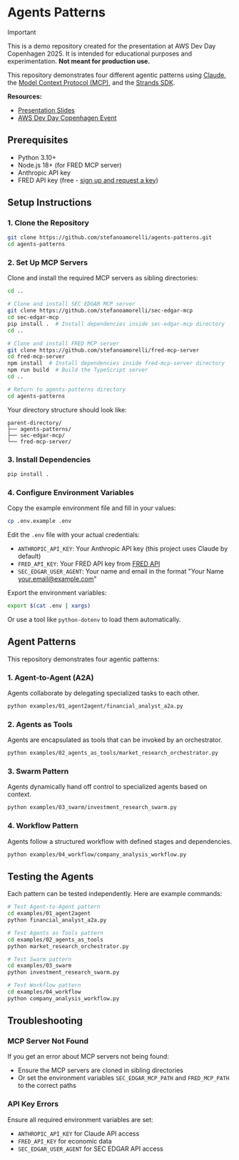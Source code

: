 # Agents Patterns

> [!IMPORTANT]
> This is a demo repository created for the presentation at AWS Dev Day Copenhagen 2025. It is intended for educational purposes and experimentation. **Not meant for production use.**

This repository demonstrates four different agentic patterns using [Claude](https://www.anthropic.com/claude), the [Model Context Protocol (MCP)](https://modelcontextprotocol.io/), and the [Strands SDK](https://github.com/joshuavial/strands).

**Resources:**
- [Presentation Slides](https://docs.google.com/presentation/d/10mm5Bqztkj15zadAWk_jcvjjEjoZJ0Id3oAU2arCF-0/edit?usp=sharing)
- [AWS Dev Day Copenhagen Event](https://aws-experience.com/emea/north/xe/69ffe/aws-dev-day-copenhagen-reimagining-the-developer-experience)

## Prerequisites

- Python 3.10+
- Node.js 18+ (for FRED MCP server)
- Anthropic API key
- FRED API key (free - [sign up and request a key](https://fred.stlouisfed.org/docs/api/api_key.html))

## Setup Instructions

### 1. Clone the Repository

```bash
git clone https://github.com/stefanoamorelli/agents-patterns.git
cd agents-patterns
```

### 2. Set Up MCP Servers

Clone and install the required MCP servers as sibling directories:

```bash
cd ..

# Clone and install SEC EDGAR MCP server
git clone https://github.com/stefanoamorelli/sec-edgar-mcp
cd sec-edgar-mcp
pip install .  # Install dependencies inside sec-edgar-mcp directory
cd ..

# Clone and install FRED MCP server
git clone https://github.com/stefanoamorelli/fred-mcp-server
cd fred-mcp-server
npm install  # Install dependencies inside fred-mcp-server directory
npm run build  # Build the TypeScript server
cd ..

# Return to agents-patterns directory
cd agents-patterns
```

Your directory structure should look like:
```
parent-directory/
├── agents-patterns/
├── sec-edgar-mcp/
└── fred-mcp-server/
```

### 3. Install Dependencies

```bash
pip install .
```

### 4. Configure Environment Variables

Copy the example environment file and fill in your values:

```bash
cp .env.example .env
```

Edit the `.env` file with your actual credentials:
- `ANTHROPIC_API_KEY`: Your Anthropic API key (this project uses Claude by default)
- `FRED_API_KEY`: Your FRED API key from [FRED API](https://fred.stlouisfed.org/docs/api/api_key.html)
- `SEC_EDGAR_USER_AGENT`: Your name and email in the format "Your Name your.email@example.com"

Export the environment variables:
```bash
export $(cat .env | xargs)
```

Or use a tool like `python-dotenv` to load them automatically.

## Agent Patterns

This repository demonstrates four agentic patterns:

### 1. Agent-to-Agent (A2A)
Agents collaborate by delegating specialized tasks to each other.
```bash
python examples/01_agent2agent/financial_analyst_a2a.py
```

### 2. Agents as Tools
Agents are encapsulated as tools that can be invoked by an orchestrator.
```bash
python examples/02_agents_as_tools/market_research_orchestrator.py
```

### 3. Swarm Pattern
Agents dynamically hand off control to specialized agents based on context.
```bash
python examples/03_swarm/investment_research_swarm.py
```

### 4. Workflow Pattern
Agents follow a structured workflow with defined stages and dependencies.
```bash
python examples/04_workflow/company_analysis_workflow.py
```

## Testing the Agents

Each pattern can be tested independently. Here are example commands:

```bash
# Test Agent-to-Agent pattern
cd examples/01_agent2agent
python financial_analyst_a2a.py

# Test Agents as Tools pattern
cd examples/02_agents_as_tools
python market_research_orchestrator.py

# Test Swarm pattern
cd examples/03_swarm
python investment_research_swarm.py

# Test Workflow pattern
cd examples/04_workflow
python company_analysis_workflow.py
```

## Troubleshooting

### MCP Server Not Found
If you get an error about MCP servers not being found:
- Ensure the MCP servers are cloned in sibling directories
- Or set the environment variables `SEC_EDGAR_MCP_PATH` and `FRED_MCP_PATH` to the correct paths

### API Key Errors
Ensure all required environment variables are set:
- `ANTHROPIC_API_KEY` for Claude API access
- `FRED_API_KEY` for economic data
- `SEC_EDGAR_USER_AGENT` for SEC EDGAR API access
